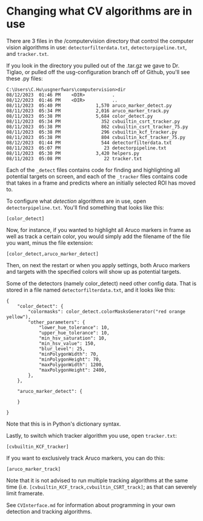 # Changing what CV algorithms are in use

There are 3 files in the /computervision directory that control the computer vision algorithms in use: `detectorfilterdata.txt`, `detectorpipeline.txt`, and `tracker.txt`.

If you look in the directory you pulled out of the .tar.gz we gave to Dr. Tiglao, or pulled off the usg-configuration branch off of Github, you'll see these .py files:

```
C:\Users\C.Hu\usgnerfwars\computervision>dir
08/12/2023  01:46 PM    <DIR>          .
08/12/2023  01:46 PM    <DIR>          ..
08/11/2023  05:40 PM             1,570 aruco_marker_detect.py
08/11/2023  05:34 PM             2,016 aruco_marker_track.py
08/11/2023  05:38 PM             5,684 color_detect.py
08/11/2023  05:34 PM               352 cvbuiltin_csrt_tracker.py
08/11/2023  05:38 PM               862 cvbuiltin_csrt_tracker_75.py
08/11/2023  05:38 PM               296 cvbuiltin_kcf_tracker.py
08/11/2023  05:38 PM               804 cvbuiltin_kcf_tracker_75.py
08/12/2023  01:44 PM               544 detectorfilterdata.txt
08/11/2023  05:07 PM                23 detectorpipeline.txt
08/11/2023  05:30 PM             3,420 helpers.py
08/11/2023  05:08 PM                22 tracker.txt
```
Each of the `_detect` files contains code for finding and highlighting all potential targets on screen, and each of the `_tracker` files contains code that takes in a frame and predicts where an initially selected ROI has moved to.

To configure what *detection* algorithms are in use, open `detectorpipeline.txt`. You'll find something that looks like this:

```
[color_detect]
```
Now, for instance, if you wanted to highlight all Aruco markers in frame as well as track a certain color, you would simply add the filename of the file you want, minus the file extension:

```
[color_detect,aruco_marker_detect]
```
Then, on next the restart or when you apply settings, both Aruco markers and targets with the specified colors will show up as potential targets.

Some of the detectors (namely color_detect) need other config data. That is stored in a file named `detectorfilterdata.txt`, and it looks like this:

```
{
    "color_detect": {
        "colormasks": color_detect.colorMasksGenerator("red orange yellow"),
        "other_parameters": {
            "lower_hue_tolerance": 10,
            "upper_hue_tolerance": 10,
            "min_hsv_saturation": 10,
            "min_hsv_value": 150,
            "blur_level": 25,
            "minPolygonWidth": 70,
            "minPolygonHeight": 70,
            "maxPolygonWidth": 1200,
            "maxPolygonHeight": 2400,
        },
    },

    "aruco_marker_detect": {
        
    }

}
```

Note that this is in Python's dictionary syntax. 

Lastly, to switch which tracker algorithm you use, open `tracker.txt`:
```
[cvbuiltin_KCF_tracker]
```
If you want to exclusively track Aruco markers, you can do this:
```
[aruco_marker_track]
```
Note that it is not advised to run multiple tracking algorithms at the same time (i.e. `[cvbuiltin_KCF_track,cvbuiltin_CSRT_track]`; as that can severely limit framerate.

See `CVInterface.md` for information about programming in your own detection and tracking algorithms. 